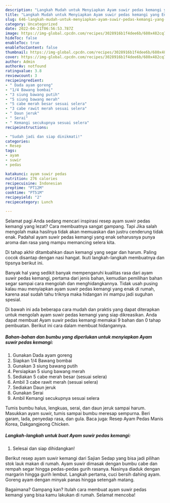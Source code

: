 ```yaml
---
description: "Langkah Mudah untuk Menyiapkan Ayam suwir pedas kemangi yang Enak Banget, Buat Buka Puasa Lezat Sekali"
title: "Langkah Mudah untuk Menyiapkan Ayam suwir pedas kemangi yang Enak Banget, Buat Buka Puasa Lezat Sekali"
slug: 646-langkah-mudah-untuk-menyiapkan-ayam-suwir-pedas-kemangi-yang-enak-banget-buat-buka-puasa-lezat-sekali
category: Uncategorized
date: 2022-04-21T06:56:53.787Z
image: https://img-global.cpcdn.com/recipes/3028916b1f4dee6b/680x482cq70/ayam-suwir-pedas-kemangi-foto-resep-utama.jpg
hideToc: false
enableToc: true
enableTocContent: false
thumbnail: https://img-global.cpcdn.com/recipes/3028916b1f4dee6b/680x482cq70/ayam-suwir-pedas-kemangi-foto-resep-utama.jpg
cover: https://img-global.cpcdn.com/recipes/3028916b1f4dee6b/680x482cq70/ayam-suwir-pedas-kemangi-foto-resep-utama.jpg
author: Admin
authorAv: notfound
ratingvalue: 3.8
reviewcount: 3
recipeingredient:
- " Dada ayam goreng"
- "1/4 Bawang bombai"
- "3 siung bawang putih"
- "5 siung bawang merah"
- "5 cabe merah besar sesuai selera"
- "3 cabe rawit merah sesuai selera"
- " Daun jeruk"
- " Serai"
- " Kemangi secukupnya sesuai selera"
recipeinstructions:

- "Sudah jadi dan siap dinikmati!"
categories:
- Resep
tags:
- ayam
- suwir
- pedas

katakunci: ayam suwir pedas 
nutrition: 276 calories
recipecuisine: Indonesian
preptime: "PT12M"
cooktime: "PT51M"
recipeyield: "2"
recipecategory: Lunch

---
```



Selamat pagi Anda sedang mencari inspirasi resep ayam suwir pedas kemangi yang lezat? Cara membuatnya sangat gampang. Tapi Jika salah mengolah maka hasilnya tidak akan memuaskan dan justru cenderung tidak enak. Padahal ayam suwir pedas kemangi yang enak seharusnya punya aroma dan rasa yang mampu memancing selera kita.


Di tahap akhir ditambahkan daun kemangi yang segar dan harum. Paling cocok disantap dengan nasi hangat. Ikuti langkah-langkah membuatnya dan tipsnya berikut ini.

Banyak hal yang sedikit banyak mempengaruhi kualitas rasa dari ayam suwir pedas kemangi, pertama dari jenis bahan, kemudian pemilihan bahan segar sampai cara mengolah dan menghidangkannya. Tidak usah pusing kalau mau menyiapkan ayam suwir pedas kemangi yang enak di rumah, karena asal sudah tahu triknya maka hidangan ini mampu jadi suguhan spesial.


Di bawah ini ada beberapa cara mudah dan praktis yang dapat diterapkan untuk mengolah ayam suwir pedas kemangi yang siap dikreasikan. Anda dapat membuat Ayam suwir pedas kemangi memakai 9 bahan dan 0 tahap pembuatan. Berikut ini cara dalam membuat hidangannya.

<!--inarticleads1-->

##### Bahan-bahan dan bumbu yang diperlukan untuk menyiapkan Ayam suwir pedas kemangi:

1. Gunakan  Dada ayam goreng
1. Siapkan 1/4 Bawang bombai
1. Gunakan 3 siung bawang putih
1. Persiapkan 5 siung bawang merah
1. Sediakan 5 cabe merah besar (sesuai selera)
1. Ambil 3 cabe rawit merah (sesuai selera)
1. Sediakan  Daun jeruk
1. Gunakan  Serai
1. Ambil  Kemangi secukupnya sesuai selera


Tumis bumbu halus, lengkuas, serai, dan daun jeruk sampai harum. Masukkan ayam suwir, tumis sampai bumbu meresap sempurna. Beri garam, lada, penyedap rasa, dan gula. Baca juga: Resep Ayam Pedas Manis Korea, Dakgangjeong Chicken. 

<!--inarticleads2-->

##### Langkah-langkah untuk buat Ayam suwir pedas kemangi:


1. Selesai dan siap dihidangkan!

Berikut resep ayam suwir kemangi dari Sajian Sedap yang bisa jadi pilihan stok lauk makan di rumah. Ayam suwir dimasak dengan bumbu cabe dan rempah segar hingga pedas-pedas gurih rasanya. Nasinya diaduk dengan margarin hingga gurih lembut. Langkah pertama, cuci bersih dahing ayam. Goreng ayam dengan minyak panas hingga setengah matang. 

Bagaimana? Gampang kan? Itulah cara membuat ayam suwir pedas kemangi yang bisa kamu lakukan di rumah. Selamat mencoba!
